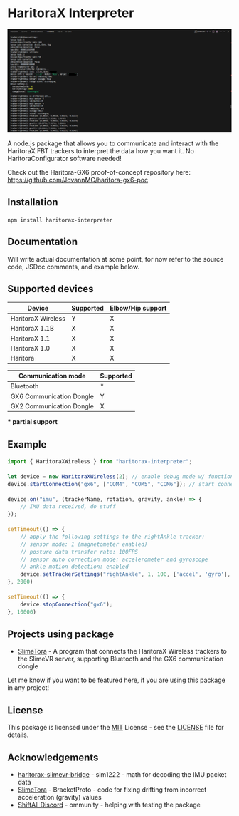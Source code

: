 # HaritoraX Interpreter

![Showcase of the package output with debug logs on, showing the data such as tracker settings, info, and interpreted IMU data via the GX6 dongle](showcase.png)

A node.js package that allows you to communicate and interact with the HaritoraX FBT trackers to interpret the data how you want it. No HaritoraConfigurator software needed!

Check out the Haritora-GX6 proof-of-concept repository here: https://github.com/JovannMC/haritora-gx6-poc

## Installation

`npm install haritorax-interpreter`

## Documentation

Will write actual documentation at some point, for now refer to the source code, JSDoc comments, and example below.

## Supported devices

| Device             | Supported | Elbow/Hip support |
|--------------------|-----------|-------------------|
| HaritoraX Wireless |     Y     |         X         |
| HaritoraX 1.1B     |     X     |         X         |
| HaritoraX 1.1      |     X     |         X         |
| HaritoraX 1.0      |     X     |         X         |
| Haritora           |     X     |         X         |

| Communication mode        | Supported |
|---------------------------|-----------|
| Bluetooth                 |     *     |
| GX6 Communication Dongle  |     Y     |
| GX2 Communication Dongle  |     X     |

**\* partial support**

## Example
```js
import { HaritoraXWireless } from "haritorax-interpreter";

let device = new HaritoraXWireless(2); // enable debug mode w/ function info
device.startConnection("gx6", ["COM4", "COM5", "COM6"]); // start connecting to dongles via GX6, with the ports COM4, COM5, and COM6

device.on("imu", (trackerName, rotation, gravity, ankle) => {
    // IMU data received, do stuff
});

setTimeout(() => {
    // apply the following settings to the rightAnkle tracker:
    // sensor mode: 1 (magnetometer enabled)
    // posture data transfer rate: 100FPS
    // sensor auto correction mode: accelerometer and gyroscope
    // ankle motion detection: enabled
    device.setTrackerSettings("rightAnkle", 1, 100, ['accel', 'gyro'], true);
}, 2000)

setTimeout(() => {
    device.stopConnection("gx6");
}, 10000)
```

## Projects using package

- [SlimeTora](https://github.com/OCSYT/SlimeTora) - A program that connects the HaritoraX Wireless trackers to the SlimeVR server, supporting Bluetooth and the GX6 communication dongle

Let me know if you want to be featured here, if you are using this package in any project!

## License

This package is licensed under the [MIT](https://opensource.org/license/mit/) License - see the [LICENSE](LICENSE) file for details.

## Acknowledgements

- [haritorax-slimevr-bridge](https://github.com/sim1222/haritorax-slimevr-bridge) - sim1222 - math for decoding the IMU packet data
- [SlimeTora](https://github.com/OCSYT/SlimeTora/) - BracketProto - code for fixing drifting from incorrect acceleration (gravity) values
- [ShiftAll Discord](https://discord.gg/vqXmAFy5RC) - ommunity - helping with testing the package